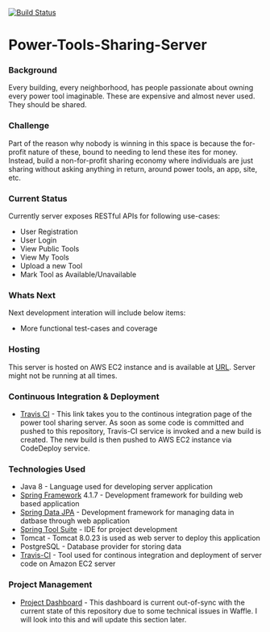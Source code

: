 [![Build Status](https://travis-ci.org/asheesh-agarwal/Power-Tools-Sharing-Server.svg?branch=master)](https://travis-ci.org/asheesh-agarwal/Power-Tools-Sharing-Server)
# Power-Tools-Sharing-Server

### Background

Every building, every neighborhood, has people passionate about owning every power tool imaginable. 
These are expensive and almost never used. They should be shared.

### Challenge

Part of the reason why nobody is winning in this space is because the for-profit nature of these, 
bound to needing to lend these ites for money. Instead, build a non-for-profit sharing economy where 
individuals are just sharing without asking anything in return, around power tools, an app, site, etc.

### Current Status

Currently server exposes RESTful APIs for following use-cases:
* User Registration
* User Login
* View Public Tools
* View My Tools
* Upload a new Tool
* Mark Tool as Available/Unavailable

### Whats Next

Next development interation will include below items:
* More functional test-cases and coverage

### Hosting
This server is hosted on AWS EC2 instance and is available at [URL](http://ec2-54-173-239-217.compute-1.amazonaws.com:8080/). Server might not be running at all times.

### Continuous Integration & Deployment
* [Travis CI](https://travis-ci.org/asheesh-agarwal/Power-Tools-Sharing-Server) - This link takes you to the continous integration page of the power tool sharing server. 
As soon as some code is committed and pushed to this repository, Travis-CI service is invoked and a new build is created. The new build is then pushed to AWS EC2 instance via CodeDeploy service.

### Technologies Used

* Java 8 - Language used for developing server application
* [Spring Framework](http://projects.spring.io/spring-framework/) 4.1.7 - Development framework for building web based application
* [Spring Data JPA](http://spring.io/guides/gs/accessing-data-jpa/) - Development framework for managing data in datbase through web application
* [Spring Tool Suite](https://spring.io/tools) - IDE for project development
* Tomcat - Tomcat 8.0.23 is used as web server to deploy this application
* PostgreSQL - Database provider for storing data
* [Travis-CI](https://travis-ci.org) - Tool used for continous integration and deployment of server code on Amazon EC2 server

### Project Management
* [Project Dashboard](https://waffle.io/asheesh-agarwal/Power-Tools-Sharing) - This dashboard is current out-of-sync with the current state of this repository due to some technical issues in Waffle. I will look into this and will update this section later.
